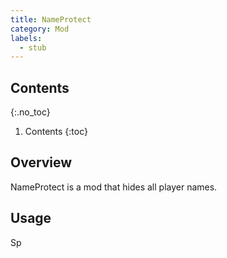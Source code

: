 ```yaml
---
title: NameProtect
category: Mod
labels:
  - stub
---
```

## Contents
{:.no_toc}
1. Contents
{:toc}

## Overview
NameProtect is a mod that hides all player names.

## Usage
Sp
